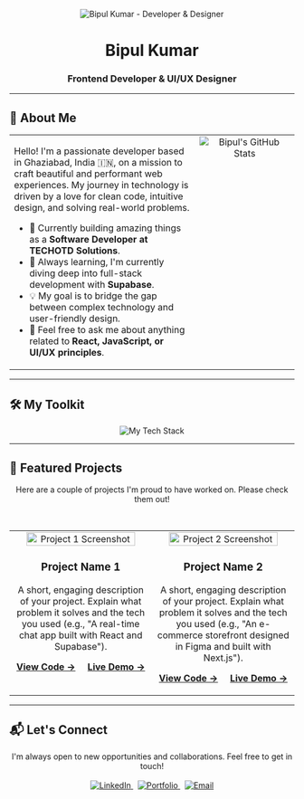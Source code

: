 <p align="center">
  <img src="https://drive.google.com/uc?export=view&id=1n3oxl6gnZeIiahv2SL5U53y_qIA7_k8z" alt="Bipul Kumar - Developer & Designer">
</p>

<!-- <p align="center">
  <img src="https://drive.google.com/file/d/1n3oxl6gnZeIiahv2SL5U53y_qIA7_k8z/view?usp=sharing" alt="Bipul Kumar - Developer & Designer">
</p> -->

<div align="center">
  <h1>Bipul Kumar</h1>
  <h3>Frontend Developer & UI/UX Designer</h3>
</div>

<hr>

## 🚀 About Me

<table>
  <tr>
    <td width="65%" valign="top">
      <p>
        Hello! I'm a passionate developer based in Ghaziabad, India 🇮🇳, on a mission to craft beautiful and performant web experiences. My journey in technology is driven by a love for clean code, intuitive design, and solving real-world problems.
      </p>
      <ul>
        <li>🏢 Currently building amazing things as a <strong>Software Developer at TECHOTD Solutions</strong>.</li>
        <li>🌱 Always learning, I'm currently diving deep into full-stack development with <strong>Supabase</strong>.</li>
        <li>💡 My goal is to bridge the gap between complex technology and user-friendly design.</li>
        <li>💬 Feel free to ask me about anything related to <strong>React, JavaScript, or UI/UX principles</strong>.</li>
      </ul>
    </td>
    <td width="35%" valign="top" align="center">
      <img src="https://github-readme-stats.vercel.app/api?username=bipulgit&show_icons=true&theme=tokyonight&include_all_commits=true&count_private=true" alt="Bipul's GitHub Stats" />
    </td>
  </tr>
</table>

<hr>

## 🛠️ My Toolkit

<p align="center">
  <img src="https://skillicons.dev/icons?i=react,nextjs,js,html,css,tailwind,bootstrap,vite,nodejs,supabase,firebase,mongodb,figma,canva,vscode,git,github,postman&perline=9&theme=dark" alt="My Tech Stack"/>
</p>

<hr>

## 🌟 Featured Projects

<p align="center">Here are a couple of projects I'm proud to have worked on. Please check them out!</p>
<br>

<table width="100%">
  <tr>
    <td width="50%" valign="top">
      <div align="center">
        <img src="https://via.placeholder.com/400x250.png/0A192F/FFFFFF?text=Your+Project+Screenshot" alt="Project 1 Screenshot" width="90%"/>
        <br>
        <h3><strong>Project Name 1</strong></h3>
        <p>A short, engaging description of your project. Explain what problem it solves and the tech you used (e.g., "A real-time chat app built with React and Supabase").</p>
        <p>
          <a href="link-to-repo" target="_blank"><strong>View Code →</strong></a>
          &nbsp;&nbsp;&nbsp;
          <a href="link-to-demo" target="_blank"><strong>Live Demo →</strong></a>
        </p>
      </div>
    </td>
    <td width="50%" valign="top">
      <div align="center">
        <img src="https://via.placeholder.com/400x250.png/0A192F/FFFFFF?text=Your+Project+Screenshot" alt="Project 2 Screenshot" width="90%"/>
        <br>
        <h3><strong>Project Name 2</strong></h3>
        <p>A short, engaging description of your project. Explain what problem it solves and the tech you used (e.g., "An e-commerce storefront designed in Figma and built with Next.js").</p>
        <p>
          <a href="link-to-repo" target="_blank"><strong>View Code →</strong></a>
          &nbsp;&nbsp;&nbsp;
          <a href="link-to-demo" target="_blank"><strong>Live Demo →</strong></a>
        </p>
      </div>
    </td>
  </tr>
</table>

<hr>

## 📬 Let's Connect

<p align="center">
  I'm always open to new opportunities and collaborations. Feel free to get in touch!
  <br><br>
  <a href="https://www.linkedin.com/in/bipul-bce568/" target="_blank">
    <img src="https://img.shields.io/badge/LinkedIn-0077B5?style=for-the-badge&logo=linkedin&logoColor=white" alt="LinkedIn"/>
  </a>
  &nbsp;
  <a href="https://bipul-kumar-portfolio.netlify.app/" target="_blank">
    <img src="https://img.shields.io/badge/Portfolio-2563EB?style=for-the-badge&logo=google-chrome&logoColor=white" alt="Portfolio"/>
  </a>
  &nbsp;
  <a href="mailto:bipulkmr51@gmail.com">
    <img src="https://img.shields.io/badge/Email%20Me-D14836?style=for-the-badge&logo=gmail&logoColor=white" alt="Email"/>
  </a>
</p>

